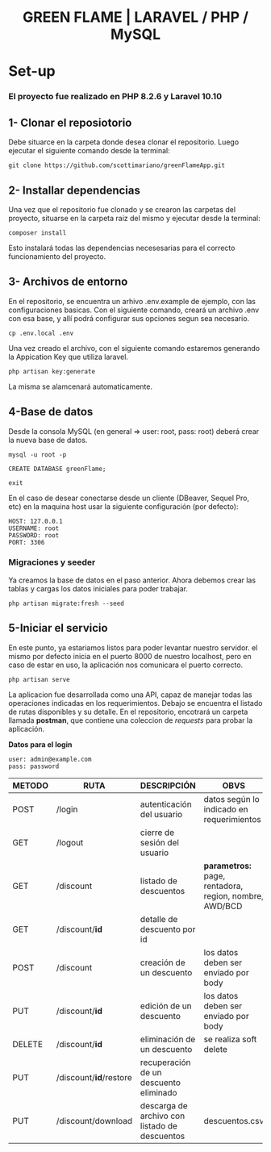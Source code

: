 <H1 align="center">GREEN FLAME | LARAVEL / PHP / MySQL</p>



# Set-up
### El proyecto fue realizado en __PHP 8.2.6__ y __Laravel 10.10__


## __1- Clonar el reposiotorio__

Debe situarce en la carpeta donde desea clonar el repositorio.
Luego ejecutar el siguiente comando desde la terminal:

```
git clone https://github.com/scottimariano/greenFlameApp.git
```

## __2- Installar dependencias__

Una vez que el repositorio fue clonado y se crearon las carpetas del proyecto, situarse en la carpeta raiz del mismo y ejecutar desde la terminal:
```
composer install
```
Esto instalará todas las dependencias necesesarias para el correcto funcionamiento del proyecto.

## __3- Archivos de entorno__
En el repositorio, se encuentra un arhivo .env.example de ejemplo, con las configuraciones basicas.
Con el siguiente comando, creará un archivo .env con esa base, y allí podrá configurar sus opciones segun sea necesario.
```
cp .env.local .env
```

Una vez creado el archivo, con el siguiente comando estaremos generando la Appication Key que utiliza laravel.
```
php artisan key:generate
```
La misma se alamcenará automaticamente.

## __4-Base de datos__

Desde la consola MySQL (en general => user: root, pass: root) deberá crear la nueva base de datos.
```
mysql -u root -p

CREATE DATABASE greenFlame;

exit
```

En el caso de desear conectarse desde un cliente (DBeaver, Sequel Pro, etc) en la maquina host usar la siguiente configuración (por defecto):

```
HOST: 127.0.0.1
USERNAME: root
PASSWORD: root
PORT: 3306
```
### __Migraciones y seeder__
Ya creamos la base de datos en el paso anterior. Ahora debemos crear las tablas y cargas los datos iniciales para poder trabajar.
```
php artisan migrate:fresh --seed
```

## __5-Iniciar el servicio__
En este punto, ya estariamos listos para poder levantar nuestro servidor.
el mismo por defecto inicia en el puerto 8000 de nuestro localhost, pero en caso de estar en uso, la aplicación nos comunicara el puerto correcto.
```
php artisan serve
```


La aplicacion fue desarrollada como una API, capaz de manejar todas las operaciones indicadas en los requerimientos.
Debajo se encuentra el listado de rutas disponibles y su detalle.
En el repositorio, encotrará un carpeta llamada __postman__, que contiene una coleccion de *requests* para probar la aplicación.

__Datos para el login__
```
user: admin@example.com
pass: password
```


| METODO | RUTA | DESCRIPCIÓN | OBVS
|---|---|---|---|
| POST | /login | autenticación del usuario | datos según lo indicado en requerimientos
| GET | /logout | cierre de sesión del usuario | 
| GET | /discount | listado de descuentos | __parametros:__ page, rentadora, region, nombre, AWD/BCD
| GET | /discount/__id__ | detalle de descuento por id | 
| POST | /discount | creación de un descuento | los datos deben ser enviado por body
| PUT | /discount/__id__ | edición de un descuento | los datos deben ser enviado por body
| DELETE | /discount/__id__ | eliminación de un descuento | se realiza soft delete
| PUT | /discount/__id__/restore | recuperación de un descuento eliminado | 
| PUT | /discount/download | descarga de archivo con listado de descuentos | descuentos.csv

